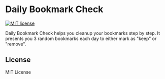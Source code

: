 # Daily Bookmark Check

[![MIT license](https://img.shields.io/badge/License-MIT-blue.svg)](https://lbesson.mit-license.org/)

Daily Bookmark Check helps you cleanup your bookmarks step by step. It presents you 3 random bookmarks each day to either mark as "keep" or "remove".

## License

MIT License
